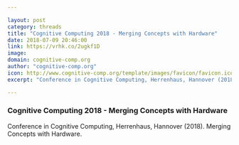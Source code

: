 ```yaml
---

layout: post
category: threads
title: "Cognitive Computing 2018 - Merging Concepts with Hardware"
date: 2018-07-09 20:46:00
link: https://vrhk.co/2ugkf1D
image: 
domain: cognitive-comp.org
author: "cognitive-comp.org"
icon: http://www.cognitive-comp.org/template/images/favicon/favicon.ico
excerpt: "Conference in Cognitive Computing, Herrenhaus, Hannover (2018). Merging Concepts with Hardware."

---
```


### Cognitive Computing 2018 - Merging Concepts with Hardware

Conference in Cognitive Computing, Herrenhaus, Hannover (2018). Merging Concepts with Hardware.